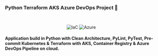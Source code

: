 ### Python Terraform AKS Azure DevOps Project 👋
<br/>
<p align="center">

  <img alt="IaC" src="https://img.shields.io/badge/IaC-Terraform-blue" />

  <img alt="Azure" src="https://img.shields.io/badge/Microsoft-Azure-9cf" />

</p>

#### Application build in Python with Clean Architecture, PyLint, PyTest, Pre-commit Kubernetes & Terraform with AKS, Container Registry & Azure DevOps Pipeline on cloud.
